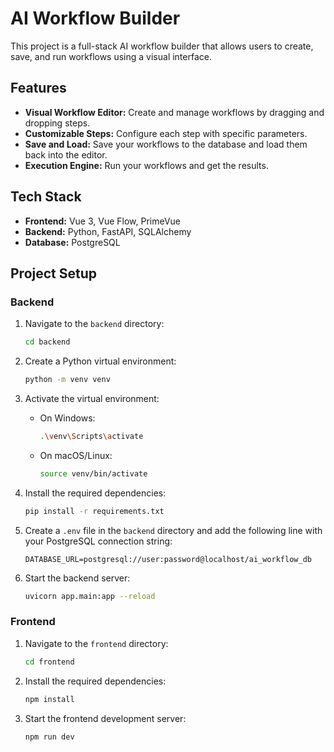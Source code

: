 # AI Workflow Builder

This project is a full-stack AI workflow builder that allows users to create, save, and run workflows using a visual interface.

## Features

- **Visual Workflow Editor:** Create and manage workflows by dragging and dropping steps.
- **Customizable Steps:** Configure each step with specific parameters.
- **Save and Load:** Save your workflows to the database and load them back into the editor.
- **Execution Engine:** Run your workflows and get the results.

## Tech Stack

- **Frontend:** Vue 3, Vue Flow, PrimeVue
- **Backend:** Python, FastAPI, SQLAlchemy
- **Database:** PostgreSQL

## Project Setup

### Backend

1.  Navigate to the `backend` directory:
    ```sh
    cd backend
    ```

2.  Create a Python virtual environment:
    ```sh
    python -m venv venv
    ```

3.  Activate the virtual environment:
    -   On Windows:
        ```sh
        .\venv\Scripts\activate
        ```
    -   On macOS/Linux:
        ```sh
        source venv/bin/activate
        ```

4.  Install the required dependencies:
    ```sh
    pip install -r requirements.txt
    ```

5.  Create a `.env` file in the `backend` directory and add the following line with your PostgreSQL connection string:
    ```
    DATABASE_URL=postgresql://user:password@localhost/ai_workflow_db
    ```

6.  Start the backend server:
    ```sh
    uvicorn app.main:app --reload
    ```

### Frontend

1.  Navigate to the `frontend` directory:
    ```sh
    cd frontend
    ```

2.  Install the required dependencies:
    ```sh
    npm install
    ```

3.  Start the frontend development server:
    ```sh
    npm run dev
    ```

